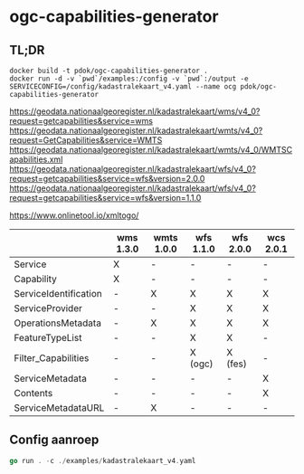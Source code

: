 # ogc-capabilities-generator

## TL;DR

```docker
docker build -t pdok/ogc-capabilities-generator .
docker run -d -v `pwd`/examples:/config -v `pwd`:/output -e SERVICECONFIG=/config/kadastralekaart_v4.yaml --name ocg pdok/ogc-capabilities-generator
```

https://geodata.nationaalgeoregister.nl/kadastralekaart/wms/v4_0?request=getcapabilities&service=wms
https://geodata.nationaalgeoregister.nl/kadastralekaart/wmts/v4_0?request=GetCapabilities&service=WMTS
https://geodata.nationaalgeoregister.nl/kadastralekaart/wmts/v4_0/WMTSCapabilities.xml
https://geodata.nationaalgeoregister.nl/kadastralekaart/wfs/v4_0?request=getcapabilities&service=wfs&version=2.0.0
https://geodata.nationaalgeoregister.nl/kadastralekaart/wfs/v4_0?request=getcapabilities&service=wfs&version=1.1.0

https://www.onlinetool.io/xmltogo/

| | wms 1.3.0 | wmts 1.0.0 | wfs 1.1.0 | wfs 2.0.0 | wcs 2.0.1 |
|---|---|---|---|---|---|
| Service | X | - | - | - | - |
| Capability | X | - | - | - | - |
| ServiceIdentification | - | X | X | X | X |
| ServiceProvider | - | - | X | X | X |
| OperationsMetadata | - | X | X | X | X |
| FeatureTypeList | - | - | X | X | - |
| Filter_Capabilities | - | - | X (ogc) | X (fes) | - |
| ServiceMetadata | - | - | - | - | X |
| Contents | - | - | - | - | X |
| ServiceMetadataURL | - | X | - | - | - |

## Config aanroep

```go
go run . -c ./examples/kadastralekaart_v4.yaml
```
